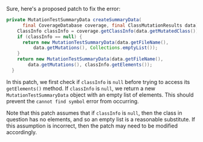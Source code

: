 Sure, here's a proposed patch to fix the error:
```java
private MutationTestSummaryData createSummaryData(
      final CoverageDatabase coverage, final ClassMutationResults data) {
    ClassInfo classInfo = coverage.getClassInfo(data.getMutatedClass());
    if (classInfo == null) {
      return new MutationTestSummaryData(data.getFileName(),
          data.getMutations(), Collections.emptyList());
    }
    return new MutationTestSummaryData(data.getFileName(),
        data.getMutations(), classInfo.getElements());
  }
```
In this patch, we first check if `classInfo` is `null` before trying to access its `getElements()` method. If `classInfo` is `null`, we return a new `MutationTestSummaryData` object with an empty list of elements. This should prevent the `cannot find symbol` error from occurring.

Note that this patch assumes that if `classInfo` is `null`, then the class in question has no elements, and so an empty list is a reasonable substitute. If this assumption is incorrect, then the patch may need to be modified accordingly.